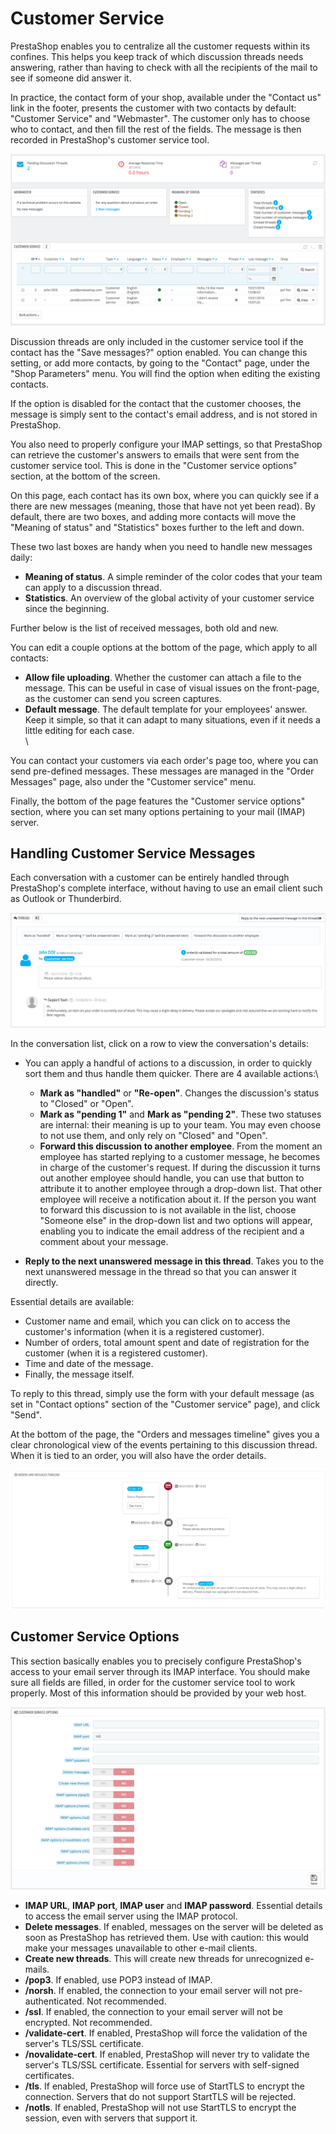 # Customer Service

PrestaShop enables you to centralize all the customer requests within its confines. This helps you keep track of which discussion threads needs answering, rather than having to check with all the recipients of the mail to see if someone did answer it.

In practice, the contact form of your shop, available under the "Contact us" link in the footer, presents the customer with two contacts by default: "Customer Service" and "Webmaster". The customer only has to choose who to contact, and then fill the rest of the fields. The message is then recorded in PrestaShop's customer service tool.

![](<../../../.gitbook/assets/51839870 (3) (3) (1).png>)

Discussion threads are only included in the customer service tool if the contact has the "Save messages?" option enabled. You can change this setting, or add more contacts, by going to the "Contact" page, under the "Shop Parameters" menu. You will find the option when editing the existing contacts.

If the option is disabled for the contact that the customer chooses, the message is simply sent to the contact's email address, and is not stored in PrestaShop.

You also need to properly configure your IMAP settings, so that PrestaShop can retrieve the customer's answers to emails that were sent from the customer service tool. This is done in the "Customer service options" section, at the bottom of the screen.

On this page, each contact has its own box, where you can quickly see if a there are new messages (meaning, those that have not yet been read). By default, there are two boxes, and adding more contacts will move the "Meaning of status" and "Statistics" boxes further to the left and down.

These two last boxes are handy when you need to handle new messages daily:

* **Meaning of status**. A simple reminder of the color codes that your team can apply to a discussion thread.
* **Statistics**. An overview of the global activity of your customer service since the beginning.

Further below is the list of received messages, both old and new.

You can edit a couple options at the bottom of the page, which apply to all contacts:

* **Allow file uploading**. Whether the customer can attach a file to the message. This can be useful in case of visual issues on the front-page, as the customer can send you screen captures.
* **Default message**. The default template for your employees' answer. Keep it simple, so that it can adapt to many situations, even if it needs a little editing for each case.\
  \


You can contact your customers via each order's page too, where you can send pre-defined messages. These messages are managed in the "Order Messages" page, also under the "Customer service" menu.

Finally, the bottom of the page features the "Customer service options" section, where you can set many options pertaining to your mail (IMAP) server.

## Handling Customer Service Messages <a href="#customerservice-handlingcustomerservicemessages" id="customerservice-handlingcustomerservicemessages"></a>

Each conversation with a customer can be entirely handled through PrestaShop's complete interface, without having to use an email client such as Outlook or Thunderbird.

![](<../../../.gitbook/assets/51839871 (3) (3) (1).png>)

In the conversation list, click on a row to view the conversation's details:

* You can apply a handful of actions to a discussion, in order to quickly sort them and thus handle them quicker. There are 4 available actions:\

  * **Mark as "handled"** or **"Re-open"**. Changes the discussion's status to "Closed" or "Open".
  * **Mark as "pending 1"** and **Mark as "pending 2"**. These two statuses are internal: their meaning is up to your team. You may even choose to not use them, and only rely on "Closed" and "Open".
  * **Forward this discussion to another employee**. From the moment an employee has started replying to a customer message, he becomes in charge of the customer's request. If during the discussion it turns out another employee should handle, you can use that button to attribute it to another employee through a drop-down list. That other employee will receive a notification about it. If the person you want to forward this discussion to is not available in the list, choose "Someone else" in the drop-down list and two options will appear, enabling you to indicate the email address of the recipient and a comment about your message.
* **Reply to the next unanswered message in this thread**. Takes you to the next unanswered message in the thread so that you can answer it directly.

Essential details are available:

* Customer name and email, which you can click on to access the customer's information (when it is a registered customer).
* Number of orders, total amount spent and date of registration for the customer (when it is a registered customer).
* Time and date of the message.
* Finally, the message itself.

To reply to this thread, simply use the form with your default message (as set in "Contact options" section of the "Customer service" page), and click "Send".

At the bottom of the page, the "Orders and messages timeline" gives you a clear chronological view of the events pertaining to this discussion thread. When it is tied to an order, you will also have the order details.

![](<../../../.gitbook/assets/23789570 (3) (3) (3).png>)

## Customer Service Options <a href="#customerservice-customerserviceoptions" id="customerservice-customerserviceoptions"></a>

This section basically enables you to precisely configure PrestaShop's access to your email server through its IMAP interface. You should make sure all fields are filled, in order for the customer service tool to work properly. Most of this information should be provided by your web host.

![](<../../../.gitbook/assets/51839872 (3) (3) (1).png>)

* **IMAP URL**, **IMAP port**, **IMAP user** and **IMAP password**. Essential details to access the email server using the IMAP protocol.
* **Delete messages**. If enabled, messages on the server will be deleted as soon as PrestaShop has retrieved them. Use with caution: this would make your messages unavailable to other e-mail clients.
* **Create new threads**. This will create new threads for unrecognized e-mails.
* **/pop3**. If enabled, use POP3 instead of IMAP.
* **/norsh**. If enabled, the connection to your email server will not pre-authenticated. Not recommended.
* **/ssl**. If enabled, the connection to your email server will not be encrypted. Not recommended.
* **/validate-cert**. If enabled, PrestaShop will force the validation of the server's TLS/SSL certificate.
* **/novalidate-cert**. If enabled, PrestaShop will never try to validate the server's TLS/SSL certificate. Essential for servers with self-signed certificates.
* **/tls**. If enabled, PrestaShop will force use of StartTLS to encrypt the connection. Servers that do not support StartTLS will be rejected.
* **/notls**. If enabled, PrestaShop will not use StartTLS to encrypt the session, even with servers that support it.
